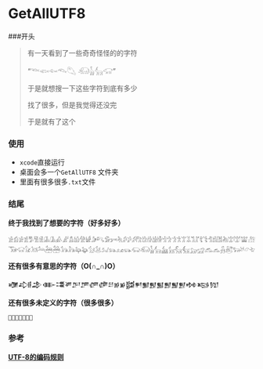 # GetAllUTF8

###开头

> 有一天看到了一些奇奇怪怪的的字符
>
> “𓆝𓆟𓆜𓆞𓆡 𓃰𓃱𓃲𓃟”
>
> 于是就想搜一下这些字符到底有多少
>
> 找了很多，但是我觉得还没完
>
> 于是就有了这个

### 使用

* `xcode`直接运行
* 桌面会多一个`GetAllUTF8` 文件夹
* 里面有很多很多`.txt`文件

### 结尾

**终于我找到了想要的字符（好多好多）**

```
𓀀𓀁𓀂𓀃𓀄𓀅𓀆𓀇𓀈𓀉𓀊𓀋𓀌𓀍𓀎𓀏𓀐𓀑𓀒𓀓𓀔𓀕𓀖𓀗𓀘𓀙𓀚𓀛𓀜𓀝𓀞𓀟𓀠𓀡𓀢𓀣𓀤𓀥𓀦𓀧𓀨𓀩𓀪𓀫𓀬𓀭𓀮𓀯𓀰𓀱
𓃞𓃟𓃠𓃡𓃢𓃣𓃤𓃥𓃦𓃧𓃨𓃩𓃪𓃫𓃬𓃭𓃮𓃯𓃰𓃱𓃲𓃳𓃴𓃵𓃶𓃷𓃸𓃹𓃺𓃻𓃼𓃽𓃾𓃿𓄀
```

**还有很多有意思的字符（O(∩_∩)O）**

```
𒁿𒂀𒂁𒂂𒂃𒂄𒂅𒂆𒂇𒂈𒂉𒂊𒂋𒂌𒂍𒂎𒂏𒂐𒂑𒂒𒂓𒂔𒂕𒂖
```

**还有很多未定义的字符（很多很多）**

```
󘆤󘆤󘆤󘆤󘆤󘆤󘆤
```

### 参考

[**UTF-8的编码规则**](https://baike.baidu.com/item/UTF-8/481798?fr=aladdin)